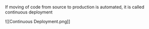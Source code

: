 If moving of code from source to production is automated, it is called continuous deployment

![[Continuous Deployment.png]]
